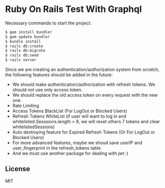 # Ruby On Rails Test With Graphql

Necessary commands to start the project:

```sh
$ gem install bundler
$ gem update bundler
$ bundle install
$ rails db:create
$ rails db:migrate
$ rails db:seed
$ rails server
```
Since we are creating an authentication/authorization system from scratch, the following features should be added in the future:
  - We should make authentication/authorization with refresh tokens. We should not use only access token. 
  - We should replace the old access token on every request with the new one.
  - Rate Limiting
  - Access Tokens BlackList (For LogOut or Blocked Users)
  - Refresh Tokens WhiteList (if user will want to log in  and whitelisted.Sesssions.length > 8,
we will reset others 7 tokens and clear whitelistedSessions)
  - Auto destroying feature for Expired Refresh Tokens (Or For LogOut or Blocked Users)
  - For more advanced features, maybe we shoud save userIP and user_fingerprint in the refresh_tokens table
  - And we must use another package for dealing with jwt :)

  
License
----

MIT


